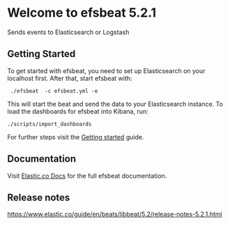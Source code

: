 # Welcome to efsbeat 5.2.1

Sends events to Elasticsearch or Logstash

## Getting Started

To get started with efsbeat, you need to set up Elasticsearch on your localhost first. After that, start efsbeat with:

     ./efsbeat  -c efsbeat.yml -e

This will start the beat and send the data to your Elasticsearch instance. To load the dashboards for efsbeat into Kibana, run:

    ./scripts/import_dashboards

For further steps visit the [Getting started](https://www.elastic.co/guide/en/beats/efsbeat/5.2/efsbeat-getting-started.html) guide.

## Documentation

Visit [Elastic.co Docs](https://www.elastic.co/guide/en/beats/efsbeat/5.2/index.html) for the full efsbeat documentation.

## Release notes

https://www.elastic.co/guide/en/beats/libbeat/5.2/release-notes-5.2.1.html
